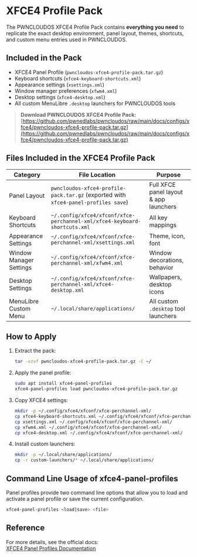 # XFCE4 Profile Pack

The PWNCLOUDOS XFCE4 Profile Pack contains **everything you need** to replicate the exact desktop environment, panel layout, themes, shortcuts, and custom menu entries used in PWNCLOUDOS.

## Included in the Pack

- XFCE4 Panel Profile (`pwncloudos-xfce4-profile-pack.tar.gz`)
- Keyboard shortcuts (`xfce4-keyboard-shortcuts.xml`)
- Appearance settings (`xsettings.xml`)
- Window manager preferences (`xfwm4.xml`)
- Desktop settings (`xfce4-desktop.xml`)
- All custom MenuLibre `.desktop` launchers for PWNCLOUDOS tools

> **Download PWNCLOUDOS XFCE4 Profile Pack:**  
> [https://github.com/pwnedlabs/pwncloudos/raw/main/docs/configs/xfce4/pwncloudos-xfce4-profile-pack.tar.gz](https://github.com/pwnedlabs/pwncloudos/raw/main/docs/configs/xfce4/pwncloudos-xfce4-profile-pack.tar.gz)

## Files Included in the XFCE4 Profile Pack

| Category                  | File Location                                                     | Purpose                             |
| ------------------------- | ---------------------------------------------------------------- | --------------------------------- |
| Panel Layout              | `pwncloudos-xfce4-profile-pack.tar.gz` (exported with `xfce4-panel-profiles save`) | Full XFCE panel layout & app launchers |
| Keyboard Shortcuts        | `~/.config/xfce4/xfconf/xfce-perchannel-xml/xfce4-keyboard-shortcuts.xml` | All key mappings                  |
| Appearance Settings       | `~/.config/xfce4/xfconf/xfce-perchannel-xml/xsettings.xml`       | Theme, icon, font                 |
| Window Manager Settings   | `~/.config/xfce4/xfconf/xfce-perchannel-xml/xfwm4.xml`           | Window decorations, behavior      |
| Desktop Settings          | `~/.config/xfce4/xfconf/xfce-perchannel-xml/xfce4-desktop.xml`   | Wallpapers, desktop icons         |
| MenuLibre Custom Menu     | `~/.local/share/applications/`                                   | All custom `.desktop` tool launchers |

## How to Apply

1. Extract the pack:

    ```bash
    tar -xzvf pwncloudos-xfce4-profile-pack.tar.gz -C ~/
    ```

2. Apply the panel profile:

    ```bash
    sudo apt install xfce4-panel-profiles
    xfce4-panel-profiles load pwncloudos-xfce4-profile-pack.tar.gz
    ```

3. Copy XFCE4 settings:

    ```bash
    mkdir -p ~/.config/xfce4/xfconf/xfce-perchannel-xml/
    cp xfce4-keyboard-shortcuts.xml ~/.config/xfce4/xfconf/xfce-perchannel-xml/
    cp xsettings.xml ~/.config/xfce4/xfconf/xfce-perchannel-xml/
    cp xfwm4.xml ~/.config/xfce4/xfconf/xfce-perchannel-xml/
    cp xfce4-desktop.xml ~/.config/xfce4/xfconf/xfce-perchannel-xml/
    ```

4. Install custom launchers:

    ```bash
    mkdir -p ~/.local/share/applications/
    cp -r custom-launchers/* ~/.local/share/applications/
    ```

## Command Line Usage of xfce4-panel-profiles

Panel profiles provide two command line options that allow you to load and activate a panel profile or save the current configuration.

```bash
xfce4-panel-profiles <load|save> <file>
```

## Reference

For more details, see the official docs:  
[XFCE4 Panel Profiles Documentation](https://docs.xfce.org/apps/xfce4-panel-profiles/start)